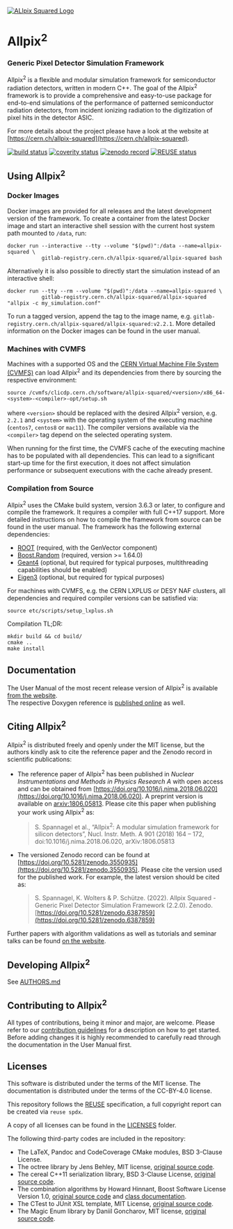 <!--
SPDX-FileCopyrightText: 2016-2025 CERN and the Allpix Squared authors
SPDX-License-Identifier: CC-BY-4.0
-->
<!-- 'tis but a scratch -->
[![ALlpix Squared Logo](doc/logo_small.png)](https://cern.ch/allpix-squared)

# Allpix<sup>2</sup>

### Generic Pixel Detector Simulation Framework

Allpix<sup>2</sup> is a flexible and modular simulation framework for semiconductor radiation detectors, written in modern C++. The goal of the Allpix<sup>2</sup> framework is to provide a comprehensive and easy-to-use package for end-to-end simulations of the performance of patterned semiconductor radiation detectors, from incident ionizing radiation to the digitization of pixel hits in the detector ASIC.

For more details about the project please have a look at the website at [https://cern.ch/allpix-squared](https://cern.ch/allpix-squared).

[![build status](https://gitlab.cern.ch/allpix-squared/allpix-squared/badges/master/pipeline.svg)](https://gitlab.cern.ch/allpix-squared/allpix-squared/commits/master)
[![coverity status](https://scan.coverity.com/projects/21520/badge.svg)](https://scan.coverity.com/projects/allpix-squared)
[![zenodo record](https://zenodo.org/badge/DOI/10.5281/zenodo.3550935.svg)](https://doi.org/10.5281/zenodo.3550935)
[![REUSE status](https://api.reuse.software/badge/gitlab.cern.ch/allpix-squared/allpix-squared)](https://api.reuse.software/info/gitlab.cern.ch/allpix-squared/allpix-squared)


## Using Allpix<sup>2</sup>

### Docker Images

Docker images are provided for all releases and the latest development version of the framework.
To create a container from the latest Docker image and start an interactive shell session with the current host system path mounted to `/data`, run:

```shell
docker run --interactive --tty --volume "$(pwd)":/data --name=allpix-squared \
           gitlab-registry.cern.ch/allpix-squared/allpix-squared bash
```

Alternatively it is also possible to directly start the simulation instead of an interactive shell:

```shell
docker run --tty --rm --volume "$(pwd)":/data --name=allpix-squared \
           gitlab-registry.cern.ch/allpix-squared/allpix-squared "allpix -c my_simulation.conf"
```

To run a tagged version, append the tag to the image name, e.g. `gitlab-registry.cern.ch/allpix-squared/allpix-squared:v2.2.1`.
More detailed information on the Docker images can be found in the user manual.


### Machines with CVMFS

Machines with a supported OS and the [CERN Virtual Machine File System (CVMFS)](https://cernvm.cern.ch/portal/filesystem) can load Allpix<sup>2</sup> and its dependencies from there by sourcing the respective environment:

```shell
source /cvmfs/clicdp.cern.ch/software/allpix-squared/<version>/x86_64-<system>-<compiler>-opt/setup.sh
```

where `<version>` should be replaced with the desired Allpix<sup>2</sup> version, e.g. `2.2.1` and `<system>` with the operating system of the executing machine (`centos7`, `centos8` or `mac11`). The compiler versions available via the `<compiler>` tag depend on the selected operating system.

When running for the first time, the CVMFS cache of the executing machine has to be populated with all dependencies.
This can lead to a significant start-up time for the first execution, it does not affect simulation performance or subsequent executions with the cache already present.


### Compilation from Source

Allpix<sup>2</sup> uses the CMake build system, version 3.6.3 or later, to configure and compile the framework.
It requires a compiler with full C++17 support.
More detailed instructions on how to compile the framework from source can be found in the user manual.
The framework has the following external dependencies:

* [ROOT](https://root.cern.ch/building-root) (required, with the GenVector component)
* [Boost.Random](https://www.boost.org/doc/libs/1_75_0/doc/html/boost_random/reference.html) (required, version >= 1.64.0)
* [Geant4](http://geant4-userdoc.web.cern.ch/geant4-userdoc/UsersGuides/InstallationGuide/html/installguide.html) (optional, but required for typical purposes, multithreading capabilities should be enabled)
* [Eigen3](http://eigen.tuxfamily.org/index.php?title=Main_Page) (optional, but required for typical purposes)

For machines with CVMFS, e.g. the CERN LXPLUS or DESY NAF clusters, all dependencies and required compiler versions can be satisfied via:

```shell
source etc/scripts/setup_lxplus.sh
```

Compilation TL;DR:

```shell
mkdir build && cd build/
cmake ..
make install
```


## Documentation

The User Manual of the most recent release version of Allpix<sup>2</sup> is available [from the website](https://cern.ch/allpix-squared/usermanual/allpix-manual.pdf).\
The respective Doxygen reference is [published online](https://allpix-squared.docs.cern.ch/reference/) as well.


## Citing Allpix<sup>2</sup>

Allpix<sup>2</sup> is distributed freely and openly under the MIT license, but the authors kindly ask to cite the reference paper and the Zenodo record in scientific publications:

* The reference paper of Allpix<sup>2</sup> has been published in *Nuclear Instrumentations and Methods in Physics Research A* with open access and can be obtained from [https://doi.org/10.1016/j.nima.2018.06.020](https://doi.org/10.1016/j.nima.2018.06.020).
    A preprint version is available on [arxiv:1806.05813](https://arxiv.org/abs/1806.05813).
    Please cite this paper when publishing your work using Allpix<sup>2</sup> as:

    > S. Spannagel et al., “Allpix<sup>2</sup>: A modular simulation framework for silicon detectors”, Nucl. Instr.
    > Meth. A 901 (2018) 164 – 172, doi:10.1016/j.nima.2018.06.020, arXiv:1806.05813

* The versioned Zenodo record can be found at [https://doi.org/10.5281/zenodo.3550935](https://doi.org/10.5281/zenodo.3550935). Please cite the version used for the published work. For example, the latest version should be cited as:

    > S. Spannagel, K. Wolters & P. Schütze. (2022). Allpix Squared - Generic Pixel Detector Simulation Framework (2.2.0).
    > Zenodo. [https://doi.org/10.5281/zenodo.6387859](https://doi.org/10.5281/zenodo.6387859)

Further papers with algorithm validations as well as tutorials and seminar talks can be found [on the website](https://cern.ch/allpix-squared/page/publications/).


## Developing Allpix<sup>2</sup>

See [AUTHORS.md](./AUTHORS.md)

## Contributing to Allpix<sup>2</sup>

All types of contributions, being it minor and major, are welcome. Please refer to our [contribution guidelines](CONTRIBUTING.md) for a description on how to get started.
Before adding changes it is highly recommended to carefully read through the documentation in the User Manual first.


## Licenses

This software is distributed under the terms of the MIT license. The documentation is distributed under the terms of the CC-BY-4.0 license.

This repository follows the [REUSE](https://reuse.software/) specification, a full copyright report can be created via `reuse spdx`.

A copy of all licenses can be found in the [LICENSES](LICENSES/) folder.

The following third-party codes are included in the repository:

* The LaTeX, Pandoc and CodeCoverage CMake modules, BSD 3-Clause License.
* The octree library by Jens Behley, MIT license, [original source code](https://github.com/jbehley/octree).
* The cereal C++11 serialization library, BSD 3-Clause License, [original source code](https://github.com/USCiLab/cereal).
* The combination algorithms by Howard Hinnant, Boost Software License Version 1.0, [original source code](https://github.com/HowardHinnant/combinations) and [class documentation](https://howardhinnant.github.io/combinations/combinations.html).
* The CTest to JUnit XSL template, MIT License, [original source code](https://github.com/rpavlik/jenkins-ctest-plugin).
* The Magic Enum library by Daniil Goncharov, MIT license, [original source code](https://github.com/Neargye/magic_enum).
